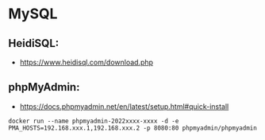 # MySQL

## HeidiSQL:
- https://www.heidisql.com/download.php

## phpMyAdmin:
- https://docs.phpmyadmin.net/en/latest/setup.html#quick-install
````
docker run --name phpmyadmin-2022xxxx-xxxx -d -e PMA_HOSTS=192.168.xxx.1,192.168.xxx.2 -p 8080:80 phpmyadmin/phpmyadmin
````